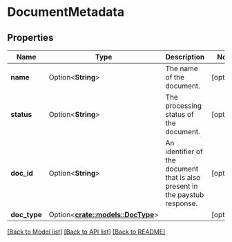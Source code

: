 # DocumentMetadata

## Properties

Name | Type | Description | Notes
------------ | ------------- | ------------- | -------------
**name** | Option<**String**> | The name of the document. | [optional]
**status** | Option<**String**> | The processing status of the document. | [optional]
**doc_id** | Option<**String**> | An identifier of the document that is also present in the paystub response. | [optional]
**doc_type** | Option<[**crate::models::DocType**](DocType.md)> |  | [optional]

[[Back to Model list]](../README.md#documentation-for-models) [[Back to API list]](../README.md#documentation-for-api-endpoints) [[Back to README]](../README.md)



